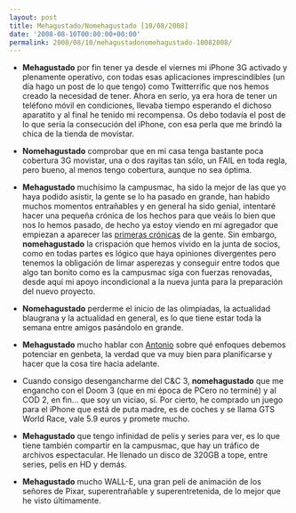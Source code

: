 ```yaml
---
layout: post
title: Mehagustado/Nomehagustado [10/08/2008]
date: '2008-08-10T00:00:00+00:00'
permalink: 2008/08/10/mehagustadonomehagustado-10082008/
---
```

- <strong>Mehagustado</strong> por fin tener ya desde el viernes mi iPhone 3G activado y plenamente operativo, con todas esas aplicaciones imprescindibles (un día hago un post de lo que tengo) como Twitterrific que nos hemos creado la necesidad de tener. Ahora en serio, ya era hora de tener un teléfono móvil en condiciones, llevaba tiempo esperando el dichoso aparatito y al final he tenido mi recompensa. Os debo todavía el post de lo que sería la consecución del iPhone, con esa perla que me brindó la chica de la tienda de movistar. 

- <strong>Nomehagustado</strong> comprobar que en mi casa tenga bastante poca cobertura 3G movistar, una o dos rayitas tan sólo, un FAIL en toda regla, pero bueno, al menos tengo cobertura, aunque no sea óptima.

- <strong>Mehagustado</strong> muchísimo la campusmac, ha sido la mejor de las que yo haya podido asistir, la gente se lo ha pasado en grande, han habido muchos momentos entrañables y en general ha sido genial, intentaré hacer una pequeña crónica de los hechos para que veáis lo bien que nos lo hemos pasado, de hecho ya estoy viendo en mi agregador que empiezan a aparecer las <a href="http://lordzoltan.gafapasta.com/?p=672">primeras crónicas</a> de la gente. Sin embargo, <strong>nomehagustado</strong> la crispación que hemos vivido en la junta de socios, como en todas partes es lógico que haya opiniones divergentes pero tenemos la obligación de limar asperezas y conseguir entre todos que algo tan bonito como es la campusmac siga con fuerzas renovadas, desde aquí mi apoyo incondicional a la nueva junta para la preparación del nuevo proyecto. 

- <strong>Nomehagustado</strong> perderme el inicio de las olimpiadas, la actualidad blaugrana y la actualidad en general, es lo que tiene estar toda la semana entre amigos pasándolo en grande. 

- <strong>Mehagustado</strong> mucho hablar con <a href="http://www.error500.net">Antonio</a> sobre qué enfoques debemos potenciar en genbeta, la verdad que va muy bien para planificarse y hacer que la cosa tire hacia adelante. 

- Cuando consigo desengancharme del C&C 3, <strong>nomehagustado</strong> que me engancho con el Doom 3 (que en mi época de PCero no terminé) y al COD 2, en fin... que soy un viciao, sí. Por cierto, he comprado un juego para el iPhone que está de puta madre, es de coches y se llama GTS World Race, vale 5.9 euros y promete mucho.

- <strong>Mehagustado</strong> que tengo infinidad de pelis y series para ver, es lo que tiene también compartir en la campusmac, que hay un tráfico de archivos espectacular. He llenado un disco de 320GB a tope, entre series, pelis en HD y demás.

- <strong>Mehagustado</strong> mucho WALL-E, una gran peli de animación de los señores de Pixar, superentrañable y superentretenida, de lo mejor que he visto últimamente.
